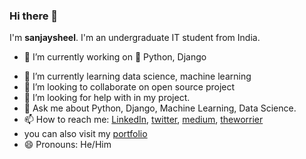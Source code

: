 ### Hi there 👋

I'm **sanjaysheel**. I'm an undergraduate IT student from India.

- 🔭 I’m currently working on  :snake:  Python, Django
* 🌱 I’m currently learning data science, machine learning
* 👯 I’m looking to collaborate on open source project
* 🤔 I’m looking for help with in my project.
* 💬 Ask me about Python, Django, Machine Learning, Data Science.
* 📫 How to reach me: [LinkedIn](https://www.linkedin.com/in/sanjaysheel8/), [twitter](https://twitter.com/sanjaysheel5), [medium](https://medium.com/@sanjaysheel1997), [theworrier](https://github.com/theworrier)
* you can also visit my [portfolio](https://sanjaysheel.github.io/)
* 😄 Pronouns: He/Him 


